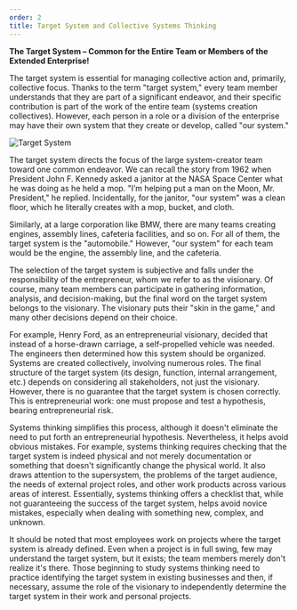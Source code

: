 ```yaml
---
order: 2
title: Target System and Collective Systems Thinking
---
```


**The Target System – Common for the Entire Team or Members of the Extended Enterprise!**

The target system is essential for managing collective action and, primarily, collective focus. Thanks to the term "target system," every team member understands that they are part of a significant endeavor, and their specific contribution is part of the work of the entire team (systems creation collectives). However, each person in a role or a division of the enterprise may have their own system that they create or develop, called "our system."

![Target System](image.png)

The target system directs the focus of the large system-creator team toward one common endeavor. We can recall the story from 1962 when President John F. Kennedy asked a janitor at the NASA Space Center what he was doing as he held a mop. "I’m helping put a man on the Moon, Mr. President," he replied. Incidentally, for the janitor, "our system" was a clean floor, which he literally creates with a mop, bucket, and cloth.

Similarly, at a large corporation like BMW, there are many teams creating engines, assembly lines, cafeteria facilities, and so on. For all of them, the target system is the "automobile." However, "our system" for each team would be the engine, the assembly line, and the cafeteria.

The selection of the target system is subjective and falls under the responsibility of the entrepreneur, whom we refer to as the visionary. Of course, many team members can participate in gathering information, analysis, and decision-making, but the final word on the target system belongs to the visionary. The visionary puts their "skin in the game," and many other decisions depend on their choice.

For example, Henry Ford, as an entrepreneurial visionary, decided that instead of a horse-drawn carriage, a self-propelled vehicle was needed. The engineers then determined how this system should be organized. Systems are created collectively, involving numerous roles. The final structure of the target system (its design, function, internal arrangement, etc.) depends on considering all stakeholders, not just the visionary. However, there is no guarantee that the target system is chosen correctly. This is entrepreneurial work: one must propose and test a hypothesis, bearing entrepreneurial risk.

Systems thinking simplifies this process, although it doesn't eliminate the need to put forth an entrepreneurial hypothesis. Nevertheless, it helps avoid obvious mistakes. For example, systems thinking requires checking that the target system is indeed physical and not merely documentation or something that doesn't significantly change the physical world. It also draws attention to the supersystem, the problems of the target audience, the needs of external project roles, and other work products across various areas of interest. Essentially, systems thinking offers a checklist that, while not guaranteeing the success of the target system, helps avoid novice mistakes, especially when dealing with something new, complex, and unknown.

It should be noted that most employees work on projects where the target system is already defined. Even when a project is in full swing, few may understand the target system, but it exists; the team members merely don't realize it's there. Those beginning to study systems thinking need to practice identifying the target system in existing businesses and then, if necessary, assume the role of the visionary to independently determine the target system in their work and personal projects.